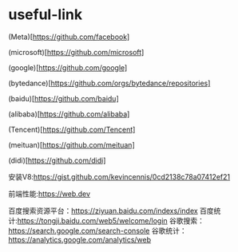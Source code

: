 # useful-link
(Meta)[https://github.com/facebook]

(microsoft)[https://github.com/microsoft]

(google)[https://github.com/google]

(bytedance)[https://github.com/orgs/bytedance/repositories]

(baidu)[https://github.com/baidu]

(alibaba)[https://github.com/alibaba]

(Tencent)[https://github.com/Tencent]

(meituan)[https://github.com/meituan]

(didi)[https://github.com/didi]

安装V8:https://gist.github.com/kevincennis/0cd2138c78a07412ef21

前端性能:https://web.dev

百度搜索资源平台：https://ziyuan.baidu.com/indexs/index
百度统计:https://tongji.baidu.com/web5/welcome/login
谷歌搜索：https://search.google.com/search-console
谷歌统计：https://analytics.google.com/analytics/web
